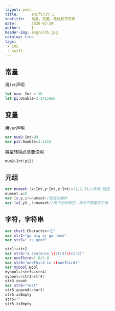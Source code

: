 ```yaml
---
layout: post
title:      swift入门 1
subtitle:   常量，变量，元组和字符串
date:       2020-02-29
author:     I
header-img: img/old5.jpg
catalog: true
tags:
 - iOS
 - swift
---
```


## 常量
用`let`声明
```swift
let num: Int = 10
let pi:Double=3.1415926
```
## 变量
用`var`声明
```swift
var num2:Int=99
var pi2:Double=3.1415
```
类型转换必须要说明
```swift
num2=Int(pi2)
```
## 元组
```swift
var numset:(x:Int,y:Int,z:Int)=(1,2,3)//声明 赋值
numset.x=5
var (x,y,z)=numset//怪浪的操作
var (x2,y2,_)=numset//用下划线填空，表示不需要这个值
```
## 字符，字符串
```swift
var char1:Character="🐶"
var str1="go big or go home"
var str2=" is good"
```
```swift
str1+=str2
var str3="a sentence \(str1)\(str2)"
var oneThird=1.0/3.0
var str4="oneThird is \(oneThird)"
var mybool:Bool
mybool=(str3==str4)
mybool=(str3>str4)
str3.count
var str5="test"
str5.append(char1)
str5.isEmpty
str5=""
str5.isEmpty
```